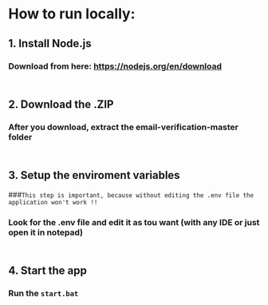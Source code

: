 # How to run locally:
## 1. Install Node.js
### Download from here: https://nodejs.org/en/download

## <br> 2. Download the .ZIP
### After you download, extract the email-verification-master folder

## <br> 3. Setup the enviroment variables
###``` This step is important, because without editing the .env file the application won't work !! ```
### Look for the .env file and edit it as tou want (with any IDE or just open it in notepad) 

## <br> 4. Start the app
### Run the ``` start.bat ```

